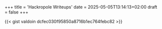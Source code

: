 +++
title = 'Hackropole Writeups'
date = 2025-05-05T13:14:13+02:00
draft = false
+++

{{< gist valdoin dcfec030f95850a8716b1ec764febc82 >}}